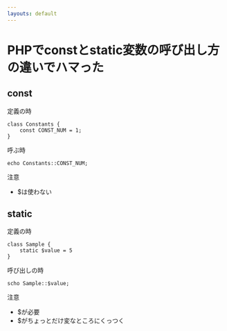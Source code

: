 ```yaml
---
layouts: default
---
```


# PHPでconstとstatic変数の呼び出し方の違いでハマった

## const

定義の時

```
class Constants {
    const CONST_NUM = 1;
}
```

呼ぶ時

```
echo Constants::CONST_NUM;
```

注意

* $は使わない


## static

定義の時

```
class Sample {
    static $value = 5
}
```

呼び出しの時

```
scho Sample::$value;
```

注意

* $が必要
* $がちょっとだけ変なところにくっつく
